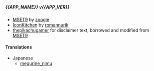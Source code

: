 ##### {{APP_NAME}} v{{APP_VER}}

[Info for Translation Contributors: If you want to contribute to translations (non en/en_US), please go https://crowdin.com/project/mset9_installer]: # (crowdin, this is translatedable...)

* [MSET9](https://github.com/zoogie/MSET9) by [zoogie](https://github.com/zoogie)
* [IconKitchen](https://icon.kitchen) by [romannurik](https://twitter.com/romannurik)
* [thepikachugamer](https://github.com/Naim2000) for disclaimer text, borrowed and modified from [MSET9](https://github.com/zoogie/MSET9)

#### Translations

* Japanese
  * [megurine_nimu](https://crowdin.com/profile/megurine_nimu) 
